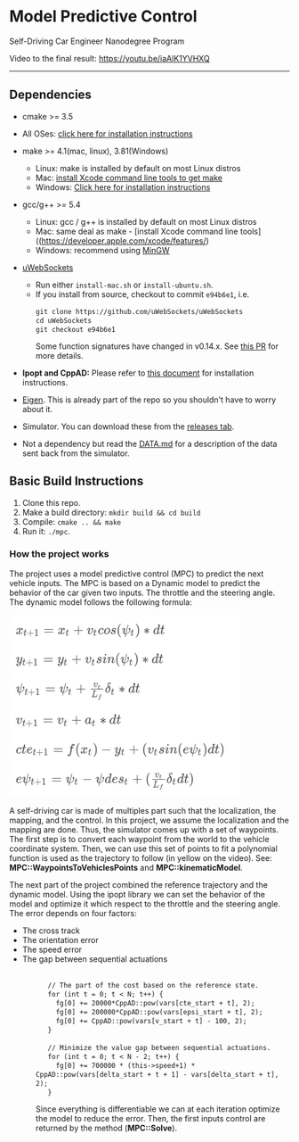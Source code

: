 # Model Predictive Control
Self-Driving Car Engineer Nanodegree Program

Video to the final result: <a href="https://youtu.be/iaAlK1YVHXQ">https://youtu.be/iaAlK1YVHXQ</a>

---

## Dependencies

* cmake >= 3.5
 * All OSes: [click here for installation instructions](https://cmake.org/install/)
* make >= 4.1(mac, linux), 3.81(Windows)
  * Linux: make is installed by default on most Linux distros
  * Mac: [install Xcode command line tools to get make](https://developer.apple.com/xcode/features/)
  * Windows: [Click here for installation instructions](http://gnuwin32.sourceforge.net/packages/make.htm)
* gcc/g++ >= 5.4
  * Linux: gcc / g++ is installed by default on most Linux distros
  * Mac: same deal as make - [install Xcode command line tools]((https://developer.apple.com/xcode/features/)
  * Windows: recommend using [MinGW](http://www.mingw.org/)
* [uWebSockets](https://github.com/uWebSockets/uWebSockets)
  * Run either `install-mac.sh` or `install-ubuntu.sh`.
  * If you install from source, checkout to commit `e94b6e1`, i.e.
    ```
    git clone https://github.com/uWebSockets/uWebSockets
    cd uWebSockets
    git checkout e94b6e1
    ```
    Some function signatures have changed in v0.14.x. See [this PR](https://github.com/udacity/CarND-MPC-Project/pull/3) for more details.

* **Ipopt and CppAD:** Please refer to [this document](https://github.com/udacity/CarND-MPC-Project/blob/master/install_Ipopt_CppAD.md) for installation instructions.
* [Eigen](http://eigen.tuxfamily.org/index.php?title=Main_Page). This is already part of the repo so you shouldn't have to worry about it.
* Simulator. You can download these from the [releases tab](https://github.com/udacity/self-driving-car-sim/releases).
* Not a dependency but read the [DATA.md](./DATA.md) for a description of the data sent back from the simulator.


## Basic Build Instructions

1. Clone this repo.
2. Make a build directory: `mkdir build && cd build`
3. Compile: `cmake .. && make`
4. Run it: `./mpc`.

### How the project works

The project uses a model predictive control (MPC) to predict the next vehicle inputs. The MPC is based on a  Dynamic model to predict the behavior of the car given two inputs. The throttle and the steering angle. The dynamic model follows the following formula:

<img src="img/formulas.png" />

A self-driving car is made of multiples part such that the localization, the mapping, and the control. In this project, we assume the localization and the mapping are done. Thus, the simulator comes up with a set of waypoints. The first step is to convert each waypoint from the world to the vehicle coordinate system. Then, we can use this set of points to fit a polynomial function is used as the trajectory to follow (in yellow on the video). See: <b>MPC::WaypointsToVehiclesPoints</b> and <b>MPC::kinematicModel</b>.

The next part of the project combined the reference trajectory and the dynamic model. Using the ipopt library we can set the behavior of the model and optimize it which respect to the throttle and the steering angle. The error depends on four factors:
<ul>
 <li>The cross track</li>
 <li>The orientation error</li>
 <li>The speed error</li>
 <li>The gap between sequential actuations</li>
<ul>
 
 
 ```[c++]
 
    // The part of the cost based on the reference state.
    for (int t = 0; t < N; t++) {
      fg[0] += 20000*CppAD::pow(vars[cte_start + t], 2);
      fg[0] += 200000*CppAD::pow(vars[epsi_start + t], 2);
      fg[0] += CppAD::pow(vars[v_start + t] - 100, 2);
    }

    // Minimize the value gap between sequential actuations.
    for (int t = 0; t < N - 2; t++) {
      fg[0] += 700000 * (this->speed+1) * CppAD::pow(vars[delta_start + t + 1] - vars[delta_start + t], 2);
    }
 ```


Since everything is differentiable we can at each iteration optimize the model to reduce the error. Then, the first inputs control are returned by the method (<b>MPC::Solve</b>).






